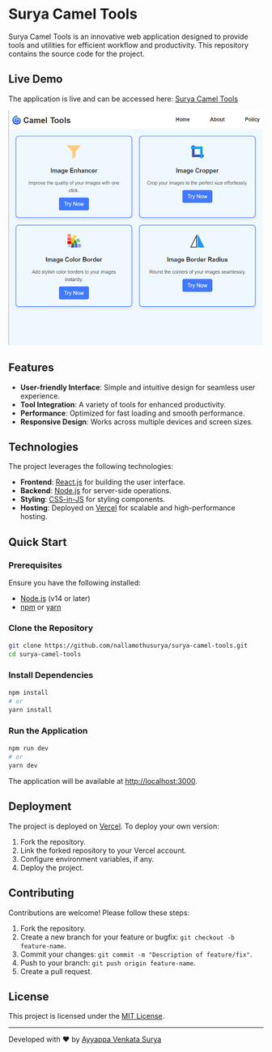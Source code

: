 # Surya Camel Tools

Surya Camel Tools is an innovative web application designed to provide tools and utilities for efficient workflow and productivity. This repository contains the source code for the project.

## Live Demo

The application is live and can be accessed here: [Surya Camel Tools](https://camel-radius.vercel.app)

![Application Screenshot](app.png)

## Features

- **User-friendly Interface**: Simple and intuitive design for seamless user experience.
- **Tool Integration**: A variety of tools for enhanced productivity.
- **Performance**: Optimized for fast loading and smooth performance.
- **Responsive Design**: Works across multiple devices and screen sizes.

## Technologies

The project leverages the following technologies:

- **Frontend**: [React.js](https://reactjs.org/) for building the user interface.
- **Backend**: [Node.js](https://nodejs.org/) for server-side operations.
- **Styling**: [CSS-in-JS](https://emotion.sh/) for styling components.
- **Hosting**: Deployed on [Vercel](https://vercel.com/) for scalable and high-performance hosting.

## Quick Start

### Prerequisites

Ensure you have the following installed:

- [Node.js](https://nodejs.org/) (v14 or later)
- [npm](https://www.npmjs.com/) or [yarn](https://yarnpkg.com/)

### Clone the Repository

```bash
git clone https://github.com/nallamothusurya/surya-camel-tools.git
cd surya-camel-tools
```

### Install Dependencies

```bash
npm install
# or
yarn install
```

### Run the Application

```bash
npm run dev
# or
yarn dev
```

The application will be available at [http://localhost:3000](http://localhost:3000).

## Deployment

The project is deployed on [Vercel](https://vercel.com/). To deploy your own version:

1. Fork the repository.
2. Link the forked repository to your Vercel account.
3. Configure environment variables, if any.
4. Deploy the project.

## Contributing

Contributions are welcome! Please follow these steps:

1. Fork the repository.
2. Create a new branch for your feature or bugfix: `git checkout -b feature-name`.
3. Commit your changes: `git commit -m "Description of feature/fix"`.
4. Push to your branch: `git push origin feature-name`.
5. Create a pull request.

## License

This project is licensed under the [MIT License](LICENSE).

---
Developed with ❤️ by [Ayyappa Venkata Surya](https://github.com/nallamothusurya)
